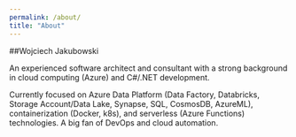 ```yaml
---
permalink: /about/
title: "About"
---
```


##Wojciech Jakubowski

An experienced software architect and consultant with a strong background in cloud computing (Azure) and C#/.NET development. 

Currently focused on Azure Data Platform (Data Factory, Databricks, Storage Account/Data Lake, Synapse, SQL, CosmosDB, AzureML), containerization (Docker, k8s), and serverless (Azure Functions) technologies. A big fan of DevOps and cloud automation.